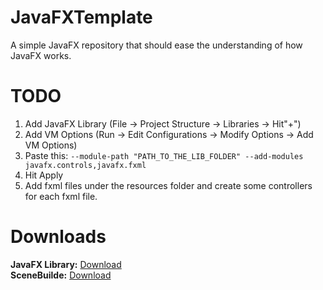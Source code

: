# JavaFXTemplate
A simple JavaFX repository that should ease the understanding of how JavaFX works.

# TODO
1. Add JavaFX Library (File -> Project Structure -> Libraries -> Hit"+")
2. Add VM Options (Run -> Edit Configurations -> Modify Options -> Add VM Options)
3. Paste this: `--module-path "PATH_TO_THE_LIB_FOLDER" --add-modules javafx.controls,javafx.fxml`
4. Hit Apply
5. Add fxml files under the resources folder and create some controllers for each fxml file.

# Downloads
**JavaFX Library:** [Download](https://gluonhq.com/products/javafx/)  
**SceneBuilde:** [Download](https://gluonhq.com/products/scene-builder/)
